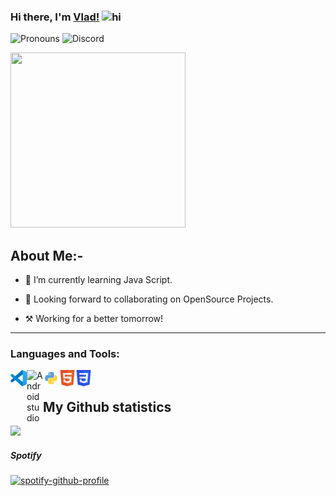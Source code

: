 ### Hi there, I'm [Vlad!](https://github.com/Vlad2530) <img src="https://user-images.githubusercontent.com/1303154/88677602-1635ba80-d120-11ea-84d8-d263ba5fc3c0.gif" width="28px" alt="hi">

<img alt='Pronouns' src='https://img.shields.io/badge/Pronouns-he%2Fhim-blue' /> <img alt='Discord' src='https://img.shields.io/badge/Discord-print(%22Vlad%22)%235758-brightgreen' />

<div align='Left'>
  <div align='Left'>
    <img
      src='https://media.discordapp.net/attachments/852924645748899921/932579413181214780/Ry6p.gif'
      width='280'
      height='280'
    />
  </div>

## About Me:-

- 🌱 I’m currently learning Java Script.

- 🤝 Looking forward to collaborating on OpenSource Projects.

- ⚒ Working for a better tomorrow! 

<hr />

### Languages and Tools:

<img align="left" alt="Visual Studio Code" width="26px" src="https://raw.githubusercontent.com/github/explore/80688e429a7d4ef2fca1e82350fe8e3517d3494d/topics/visual-studio-code/visual-studio-code.png" />
<img align="left" alt="Android studio " width="26px" src="https://sdtimes.com/wp-content/uploads/2021/05/Untitled-10.png" />
<img align="left" alt="python" width="26px" src="https://raw.githubusercontent.com/edent/SuperTinyIcons/master/images/svg/python.svg" />
<img align="left" alt="HTML" width="26px" src="https://raw.githubusercontent.com/edent/SuperTinyIcons/master/images/svg/html5.svg" />
<img align="left" alt="CSS" width="26px" src="https://raw.githubusercontent.com/edent/SuperTinyIcons/master/images/svg/css3.svg" />

<br />

<h2>My Github statistics</h2>

![](https://github-readme-stats.vercel.app/api?username=Vlad2530&count_private=true&show_icons=true&theme=dark)

##### Spotify
[![spotify-github-profile](https://spotify-github-profile.vercel.app/api/view?uid=31imgfuzjv3u6rubkqyax3jnm634&cover_image=true&theme=novatorem&bar_color=4e5eb1&bar_color_cover=false)](https://spotify-github-profile.vercel.app/api/view?uid=31imgfuzjv3u6rubkqyax3jnm634&redirect=true)

